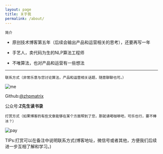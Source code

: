 ```yaml
---
layout: page
title: 关于我
permalink: /about/
---
```


    简介


- 原创技术博客第五年（后续会输出产品和运营相关的思考），还要再写一年

- 手艺人，卖代码为生的NLP算法工程师

- 不唯算法，也对产品和运营有一些想法

 
---


    联系方式（非常乐意与您讨论算法，产品和运营相关话题，随意聊聊也可。）

![me](https://ftp.bmp.ovh/imgs/2021/02/8e5c155fb874c0f4.jpeg)

Github:[@zhpmatrix](https://github.com/zhpmatrix/)

公众号:**Z先生读书录**
    
    打赏方式（如果博客的有些文章能够在某个方面帮到了您，那就请喝咖啡吧，可乐也行，要不棒冰？）

![pay](https://ftp.bmp.ovh/imgs/2021/02/481e447cd8e12df5.png)

TIPs:打赏可以在备注中说明联系方式(博客地址，微信号或者其他，方便我们后续进一步互相了解和学习。)
